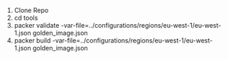 1. Clone Repo 
2. cd tools 
3. packer validate -var-file=../configurations/regions/eu-west-1/eu-west-1.json golden_image.json
4. packer build    -var-file=../configurations/regions/eu-west-1/eu-west-1.json golden_image.json


